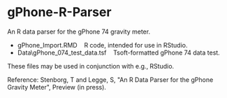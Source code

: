 # gPhone-R-Parser

An R data parser for the gPhone 74 gravity meter.

- gPhone_Import.RMD &nbsp;&nbsp; R code, intended for use in RStudio.<br />
- Data\gPhone_074_test_data.tsf &nbsp;&nbsp; Tsoft-formatted gPhone 74 data test.

These files may be used in conjunction with e.g., RStudio.

Reference: Stenborg, T and Legge, S, "An R Data Parser for the gPhone Gravity Meter", Preview (in press).

